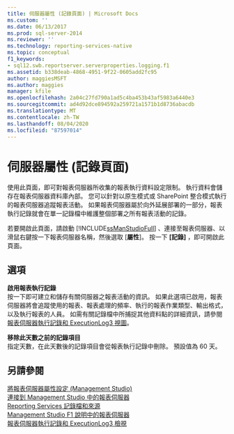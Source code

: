 ```yaml
---
title: 伺服器屬性 (記錄頁面) | Microsoft Docs
ms.custom: ''
ms.date: 06/13/2017
ms.prod: sql-server-2014
ms.reviewer: ''
ms.technology: reporting-services-native
ms.topic: conceptual
f1_keywords:
- sql12.swb.reportserver.serverproperties.logging.f1
ms.assetid: b338deab-4868-4951-9f22-0605add2fc95
author: maggiesMSFT
ms.author: maggies
manager: kfile
ms.openlocfilehash: 2a04c27fd790a1ad5c4ba453b43af5983a6440e3
ms.sourcegitcommit: ad4d92dce894592a259721a1571b1d8736abacdb
ms.translationtype: MT
ms.contentlocale: zh-TW
ms.lasthandoff: 08/04/2020
ms.locfileid: "87597014"
---
```

# <a name="server-properties-logging-page"></a>伺服器屬性 (記錄頁面)
  使用此頁面，即可對報表伺服器所收集的報表執行資料設定限制。 執行資料會儲存在報表伺服器資料庫內部。 您可以針對以原生模式或 SharePoint 整合模式執行的報表伺服器追蹤報表活動。 如果報表伺服器屬於向外延展部署的一部分，報表執行記錄就會在單一記錄檔中維護整個部署之所有報表活動的記錄。  
  
 若要開啟此頁面，請啟動 [!INCLUDE[ssManStudioFull](../../includes/ssmanstudiofull-md.md)] 、連接至報表伺服器、以滑鼠右鍵按一下報表伺服器名稱，然後選取 [**屬性**]。 按一下 **[記錄]** ，即可開啟此頁面。  
  
## <a name="options"></a>選項  
 **啟用報表執行記錄**  
 按一下即可建立和儲存有關伺服器之報表活動的資訊。 如果此選項已啟用，報表伺服器將會追蹤使用的報表、報表處理的頻率、執行的報表作業類型、輸出格式，以及執行報表的人員。 如需有關記錄檔中所捕捉其他資料點的詳細資訊，請參閱[報表伺服器執行記錄和 ExecutionLog3 視圖](../report-server/report-server-executionlog-and-the-executionlog3-view.md)。  
  
 **移除此天數之前的記錄項目**  
 指定天數，在此天數後的記錄項目會從報表執行記錄中刪除。 預設值為 60 天。  
  
## <a name="see-also"></a>另請參閱  
 [將報表伺服器屬性設定 &#40;Management Studio&#41;](set-report-server-properties-management-studio.md)   
 [連接到 Management Studio 中的報表伺服器](connect-to-a-report-server-in-management-studio.md)   
 [Reporting Services 記錄檔和來源](../report-server/reporting-services-log-files-and-sources.md)   
 [Management Studio F1 說明中的報表伺服器](report-server-in-management-studio-f1-help.md)   
 [報表伺服器執行記錄和 ExecutionLog3 檢視](../report-server/report-server-executionlog-and-the-executionlog3-view.md)  
  
  
